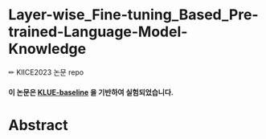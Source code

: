 # Layer-wise_Fine-tuning_Based_Pre-trained-Language-Model-Knowledge
✏ KIICE2023 논문 repo

#### 이 논문은 [KLUE-baseline](https://github.com/KLUE-benchmark/KLUE-baseline) 을 기반하여 실험되었습니다. 

# Abstract
